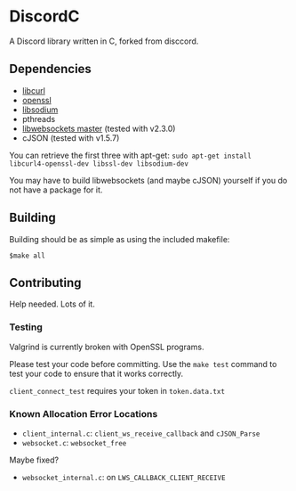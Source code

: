# DiscordC #
A Discord library written in C, forked from disccord.

## Dependencies ##


- [libcurl](https://curl.haxx.se/libcurl/)
- [openssl](https://www.openssl.org/)
- [libsodium](https://download.libsodium.org/doc/)
- pthreads
- [libwebsockets master](https://libwebsockets.org/)    (tested with v2.3.0)
- cJSON                                                 (tested with v1.5.7)

You can retrieve the first three with apt-get:
```sudo apt-get install libcurl4-openssl-dev libssl-dev libsodium-dev```

You may have to build libwebsockets (and maybe cJSON) yourself if you do not have a package for it.

## Building ##
Building should be as simple as using the included makefile:

```shell
$make all
```

## Contributing ##

Help needed. Lots of it.

### Testing ###

Valgrind is currently broken with OpenSSL programs.

Please test your code before committing. Use the `make test` command to test
your code to ensure that it works correctly.

`client_connect_test` requires your token in `token.data.txt`

### Known Allocation Error Locations ###

- `client_internal.c`: `client_ws_receive_callback` and `cJSON_Parse`
- `websocket.c`: `websocket_free`

Maybe fixed?
- `websocket_internal.c`: on `LWS_CALLBACK_CLIENT_RECEIVE`
